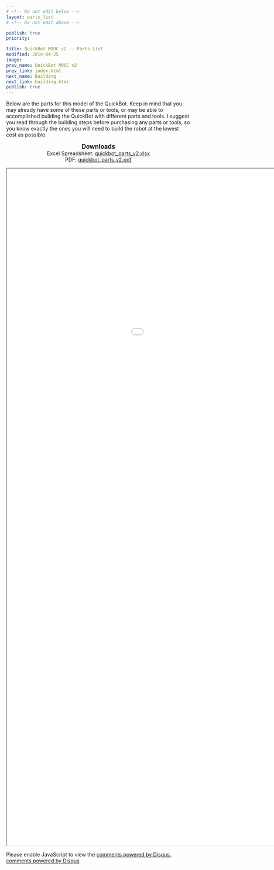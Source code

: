 ```yaml
---
# <!-- Do not edit below -->
layout: parts_list
# <!-- Do not edit above -->

publish: true
priority:

title: QuickBot MOOC v2 -- Parts List
modified: 2014-04-25
image:
prev_name: QuickBot MOOC v2
prev_link: index.html
next_name: Building
next_link: building.html
publish: true
---
```


<div class="entry-content">
Below are the parts for this model of the QuickBot.
Keep in mind that you may already have some of these parts or tools, or may be able to accomplished building the QuickBot with different parts and tools.
I suggest you read through the building steps before purchasing any parts or tools, so you know exactly the ones you will need to build the robot at the lowest cost as possible.
</div>

<p align="center">
<big><b>Downloads</b></big><br>
Excel Spreadsheet: <u><a href="quickbot_parts_v2.xlsx">quickbot_parts_v2.xlsx</a></u><br>
PDF: <u><a href="quickbot_parts_v2.pdf">quickbot_parts_v2.pdf</a></u>
</p>
<p align="center">
<iframe src="quickbot_mooc_v2_parts.htm" width="1280" height="1850"></iframe>
</p>

<div class="entry-wrapper">
<div id="disqus_thread"></div>
<script type="text/javascript">
    /* * * CONFIGURATION VARIABLES: EDIT BEFORE PASTING INTO YOUR WEBPAGE * * */
    {% if site.url == "http://o-botics.org" %}
      var disqus_shortname = 'o-botics'; // required: replace example with your forum shortname
    {% endif %}

    /* * * DON'T EDIT BELOW THIS LINE * * */
    (function() {
        var dsq = document.createElement('script'); dsq.type = 'text/javascript'; dsq.async = true;
        dsq.src = '//' + disqus_shortname + '.disqus.com/embed.js';
        (document.getElementsByTagName('head')[0] || document.getElementsByTagName('body')[0]).appendChild(dsq);
    })();
</script>
<noscript>Please enable JavaScript to view the <a href="http://disqus.com/?ref_noscript">comments powered by Disqus.</a></noscript>
<a href="http://disqus.com" class="dsq-brlink">comments powered by <span class="logo-disqus">Disqus</span></a>
</div>
